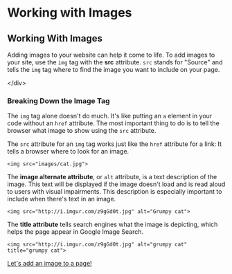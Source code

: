 # Working with Images

## Working With Images

Adding images to your website can help it come to life. To add images to your site, use the `img` tag with the **src** attribute. `src` stands for "Source" and tells the `img` tag where to find the image you want to include on your page.

&lt;/div&gt;

### Breaking Down the Image Tag

The `img` tag alone doesn't do much. It's like putting an `a` element in your code without an `href` attribute. The most important thing to do is to tell the browser what image to show using the `src` attribute.

The `src` attribute for an `img` tag works just like the `href` attribute for a link: It tells a browser where to look for an image.

```markup
<img src="images/cat.jpg">
```

The **image alternate attribute**, or `alt` attribute, is a text description of the image. This text will be displayed if the image doesn't load and is read aloud to users with visual impairments. This description is especially important to include when there's text in an image.

```markup
<img src="http://i.imgur.com/z9gGd0t.jpg" alt="Grumpy cat">
```

The **title attribute** tells search engines what the image is depicting, which helps the page appear in Google Image Search.

```markup
<img src="http://i.imgur.com/z9gGd0t.jpg" alt="grumpy cat" title="grumpy cat">
```

[Let's add an image to a page!](working-with-images-exercise.md)

